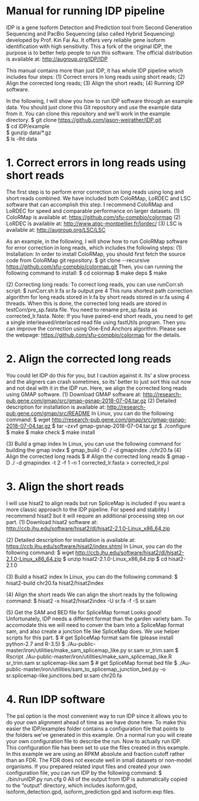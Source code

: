 # Manual for running IDP pipeline

IDP is a gene Isoform Detection and Prediction tool from Second Generation Sequencing and PacBio Sequencing (also called Hybrid Sequencing) developed by Prof. Kin Fai Au. It offers very reliable gene isoform identification with high sensitivity. This a fork of the original IDP, the purpose is to better help people to run this software. The official distribution is available at: http://augroup.org/IDP/IDP

This manual contains more than just IDP, it has whole IDP pipeline which includes four steps: (1) Correct errors in long reads using short reads; (2) Align the corrected long reads; (3) Align the short reads; (4) Running IDP software. 

In the following, I will show you how to run IDP software through an example data. You should just clone this Git repository and use the example data from it. You can clone this repository and we'll work in the example directory.
$ git clone https://github.com/jason-weirather/IDP.git <br>
$ cd IDP/example <br>
$ gunzip data/*.gz <br>
$ ls -lht data <br>

# 1. Correct errors in long reads using short reads
The first step is to perform error correction on long reads using long and short reads combined. We have included both ColoRMap, LoRDEC and LSC software that can accomplish this step. I recommend ColoRMap and LoRDEC for speed and comparable performance on larger datasets.
(1) ColoRMap is available at:  https://github.com/sfu-compbio/colormap
(2) LoRDEC is available at: http://www.atgc-montpellier.fr/lordec/
(3) LSC is available at: http://augroup.org/LSC/LSC

As an example, in the following, I will show how to run ColoRMap software for error correction in long reads, which includes the following steps:
(1) Installation: In order to install ColoRMap, you should first fetch the source code from ColoRMap git repository.
$ git clone --recursive https://github.com/sfu-compbio/colormap.git
Then, you can running the following command to install:
$ cd colormap
$ make deps
$ make

(2) Correcting long reads: To correct long reads, you can use runCorr.sh script:
$ runCorr.sh lr.fa sr.fa output pre 4
This runs shortest path correction algorithm for long reads stored in lr.fa by short reads stored in sr.fa using 4 threads. When this is done, the corrected long reads are stored in testCorr/pre_sp.fasta file. You need to rename pre_sp.fasta as corrected_lr.fasta.
Note: If you have paired-end short reads, you need to get a single interleaved/interlaced read file using fastUtils program. Then you can improve the correction using One-End Anchors algorithm. Please see the webpage: https://github.com/sfu-compbio/colormap for the details.

# 2. Align the corrected long reads
You could let IDP do this for you, but I caution against it. Its’ a slow process and the aligners can crash sometimes, so its’ better to just sort this out now and not deal with it in the IDP run. Here, we align the corrected long reads using GMAP software. 
 (1) Download GMAP software at:
 http://research-pub.gene.com/gmap/src/gmap-gsnap-2018-07-04.tar.gz
 (2) Detailed description for installation is available at: 
http://research-pub.gene.com/gmap/src/README 
In Linux, you can do the following command:
$ wget http://research-pub.gene.com/gmap/src/gmap-gsnap-2018-07-04.tar.gz 
$ tar –zxvf gmap-gsnap-2018-07-04.tar.gz
$ ./configure 
$ make 
$ make check 
$ make install 

 (3) Build a gmap index
In Linux, you can use the following command for building the gmap index
$ gmap_build -D ./ -d gmapindex ./chr20.fa
(4) Align the corrected long reads
$ # Align the corrected long reads
$ gmap -D ./ -d gmapindex -t 2 -f 1 -n 1 corrected_lr.fasta > corrected_lr.psl

# 3. Align the short reads
I will use hisat2 to align reads but run SpliceMap is included if you want a more classic approach to the IDP pipeline. For speed and stability I recommend hisat2 but it will require an additional processing step on our part.
(1) Download hisat2 software at:
http://ccb.jhu.edu/software/hisat2/dl/hisat2-2.1.0-Linux_x86_64.zip

(2) Detailed description for installation is available at:
https://ccb.jhu.edu/software/hisat2/index.shtml
In Linux, you can do the following command:
$ wget http://ccb.jhu.edu/software/hisat2/dl/hisat2-2.1.0-Linux_x86_64.zip
$ unzip hisat2-2.1.0-Linux_x86_64.zip
$ cd hisat2-2.1.0

(3) Build a hisat2 index
In Linux, you can do the following command:
$ hisat2-build chr20.fa hisat2/hisat2index

(4) Align the short reads
We can align the short reads by the following command:
$ hisat2 -x hisat2/hisat2index -U sr.fa -f -S sr.sam

(5) Get the SAM and BED file for SpliceMap format
Looks good! Unfortunately, IDP needs a different format than the garden variety bam. To accomodate this we will need to conver the bam into a SpliceMap format sam, and also create a junction file like SpliceMap does. We use helper scripts for this part.
$ # get SpliceMap format sam file (please install python-2.7 and R-3.5)
$ ./Au-public-master/iron/utilities/make_sam_splicemap_like.py sr.sam sr_trim.sam
$ Rscript ./Au-public-master/iron/utilities/make_sam_splicemap_like.R sr_trim.sam sr.splicemap-like.sam
$ # get SpliceMap format bed file
$ ./Au-public-master/iron/utilities/sam_to_splicemap_junction_bed.py -o sr.splicemap-like.junctions.bed sr.sam chr20.fa

# 4. Run IDP software
The psl option is the most convenient way to run IDP since it allows you to do your own alignment ahead of time as we have done here. To make this easier the IDP/examples folder contains a configuration file that points to the folders we've generated in this example. On a normal run you will create your own configuration file to describe the run. Now to actually run IDP. This configuration file has been set to use the files created in this example. In this example we are using an RPKM absolute and fraction cutoff rather than an FDR. The FDR does not execute well in small datasets or non-model organisms.
If you prepared related input files and created your own configuration file, you can run IDP by the following command:
$ ./bin/runIDP.py run.cfg 0
All of the output from IDP is automatically copied to the “output” directory, which includes isoform.gpd, isoform_detection.gpd, isoform_prediction.gpd and isoform.exp files.

